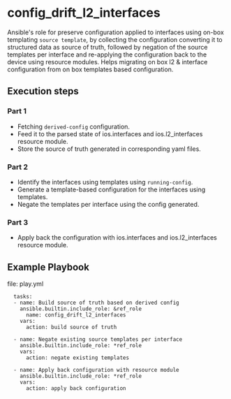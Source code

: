 # config_drift_l2_interfaces

Ansible's role for preserve configuration applied to interfaces using on-box templating `source template`, by collecting the configuration converting it to structured data as source of truth, followed by negation of the source templates per interface and re-applying the configuration back to the device using resource modules.
Helps migrating on box l2 & interface configuration from on box templates based configuration.

## Execution steps

### Part 1

- Fetching `derived-config` configuration.
- Feed it to the parsed state of ios.interfaces and ios.l2_interfaces resource module.
- Store the source of truth generated in corresponding yaml files.

### Part 2

- Identify the interfaces using templates using `running-config`.
- Generate a template-based configuration for the interfaces using templates.
- Negate the templates per interface using the config generated.

### Part 3

- Apply back the configuration with ios.interfaces and ios.l2_interfaces resource module.

## Example Playbook

file: play.yml

```
  tasks:
  - name: Build source of truth based on derived config
    ansible.builtin.include_role: &ref_role
      name: config_drift_l2_interfaces
    vars:
      action: build source of truth

  - name: Negate existing source templates per interface
    ansible.builtin.include_role: *ref_role
    vars:
      action: negate existing templates

  - name: Apply back configuration with resource module
    ansible.builtin.include_role: *ref_role
    vars:
      action: apply back configuration
```
